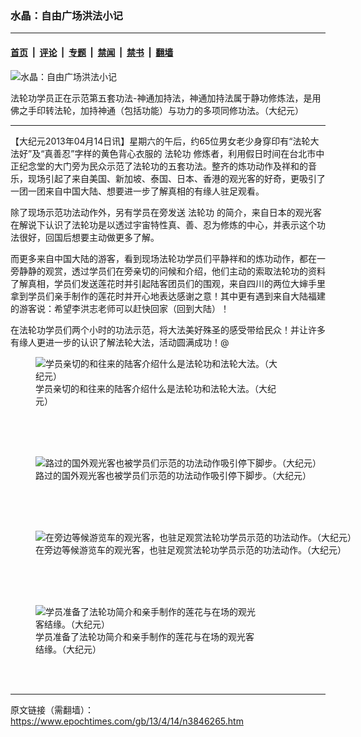 ### 水晶：自由广场洪法小记

---

#### [首页](../../../..?n3846265) &nbsp;|&nbsp; [评论](../../../../../epoch-comment?n3846265) &nbsp;|&nbsp; [专题](../../../../../epoch-special?n3846265) &nbsp;|&nbsp; [禁闻](../../../../../epoch-news?n3846265) &nbsp;|&nbsp; [禁书](../../../../../books?n3846265) &nbsp;|&nbsp; [翻墙](https://github.com/gfw-breaker/nogfw/blob/master/README.md?n3846265)


<div><img alt="水晶：自由广场洪法小记" class="attachment-djy_600_400 size-djy_600_400 wp-post-image" src="https://i.epochtimes.com/assets/uploads/2013/04/1304140311191491-600x400.jpg"/>
<div class="caption">
 <p>
  法轮功学员正在示范第五套功法-神通加持法，神通加持法属于静功修炼法，是用佛之手印转法轮，加持神通（包括功能）与功力的多项同修功法。（大纪元）
 </p>
</div></div><hr/><div class="post_content" id="artbody" itemprop="articleBody">
 <!-- article content begin -->
 <p>
  【大纪元2013年04月14日讯】星期六的午后，约65位男女老少身穿印有“法轮大法好”及“真善忍”字样的黄色背心衣服的
  <ok href="https://www.epochtimes.com/gb/tag/%E6%B3%95%E8%BD%AE%E5%8A%9F.html">
   法轮功
  </ok>
  修炼者，利用假日时间在台北市中正纪念堂的大门旁为民众示范了法轮功的五套功法。整齐的炼功动作及祥和的音乐，现场引起了来自美国、新加坡、泰国、日本、香港的观光客的好奇，更吸引了一团一团来自中国大陆、想要进一步了解真相的有缘人驻足观看。
 </p>
 <p>
  除了现场示范功法动作外，另有学员在旁发送
  <ok href="https://www.epochtimes.com/gb/tag/%E6%B3%95%E8%BD%AE%E5%8A%9F.html">
   法轮功
  </ok>
  的简介，来自日本的观光客在解说下认识了法轮功是以透过宇宙特性真、善、忍为修炼的中心，并表示这个功法很好，回国后想要主动做更多了解。
 </p>
 <p>
  而更多来自中国大陆的游客，看到现场法轮功学员们平静祥和的炼功动作，都在一旁静静的观赏，透过学员们在旁亲切的问候和介绍，他们主动的索取法轮功的资料了解真相，学员们发送莲花时并引起陆客团员们的围观，来自四川的两位大婶手里拿到学员们亲手制作的莲花时并开心地表达感谢之意！其中更有遇到来自大陆福建的游客说：希望李洪志老师可以赶快回家（回到大陆）！
 </p>
 <p>
  在法轮功学员们两个小时的功法示范，将大法美好殊圣的感受带给民众！并让许多有缘人更进一步的认识了解法轮大法，活动圆满成功！@
  <br/>
  <figure aria-describedby="caption-attachment-6691255" class="wp-caption aligncenter" id="attachment_6691255" style="width: 391px">
   <ok href=" https://i.epochtimes.com/assets/uploads/2013/04/1304140312111491.jpg" rel="noreferrer noopener" target="_blank">
    <img alt="学员亲切的和往来的陆客介绍什么是法轮功和法轮大法。（大纪元）" class="size-large wp-image-6691255" src="https://i.epochtimes.com/assets/uploads/2013/04/1304140312111491.jpg" title="学员亲切的和往来的陆客介绍什么是法轮功和法轮大法。（大纪元）"/>
   </ok>
   <br/><figcaption class="wp-caption-text" id="caption-attachment-6691255">
    学员亲切的和往来的陆客介绍什么是法轮功和法轮大法。（大纪元）
   </figcaption><br/>
  </figure><br/>
  <br/>
  <figure aria-describedby="caption-attachment-6691266" class="wp-caption aligncenter" id="attachment_6691266" style="width: 552px">
   <ok href=" https://i.epochtimes.com/assets/uploads/2013/04/1304140312501491.jpg" rel="noreferrer noopener" target="_blank">
    <img alt="路过的国外观光客也被学员们示范的功法动作吸引停下脚步。（大纪元）" class="size-large wp-image-6691266" src="https://i.epochtimes.com/assets/uploads/2013/04/1304140312501491.jpg" title="路过的国外观光客也被学员们示范的功法动作吸引停下脚步。（大纪元）"/>
   </ok>
   <br/><figcaption class="wp-caption-text" id="caption-attachment-6691266">
    路过的国外观光客也被学员们示范的功法动作吸引停下脚步。（大纪元）
   </figcaption><br/>
  </figure><br/>
  <br/>
  <figure aria-describedby="caption-attachment-6691275" class="wp-caption aligncenter" id="attachment_6691275" style="width: 600px">
   <ok href=" https://i.epochtimes.com/assets/uploads/2013/04/1304140313251491-600x446.jpg" rel="noreferrer noopener" target="_blank">
    <img alt="在旁边等候游览车的观光客，也驻足观赏法轮功学员示范的功法动作。（大纪元）" class="size-large wp-image-6691275" src="https://i.epochtimes.com/assets/uploads/2013/04/1304140313251491-600x446.jpg" title="在旁边等候游览车的观光客，也驻足观赏法轮功学员示范的功法动作。（大纪元）"/>
   </ok>
   <br/><figcaption class="wp-caption-text" id="caption-attachment-6691275">
    在旁边等候游览车的观光客，也驻足观赏法轮功学员示范的功法动作。（大纪元）
   </figcaption><br/>
  </figure><br/>
  <br/>
  <figure aria-describedby="caption-attachment-6691285" class="wp-caption aligncenter" id="attachment_6691285" style="width: 356px">
   <ok href=" https://i.epochtimes.com/assets/uploads/2013/04/1304140313571491.jpg" rel="noreferrer noopener" target="_blank">
    <img alt="学员准备了法轮功简介和亲手制作的莲花与在场的观光客结缘。（大纪元）" class="size-large wp-image-6691285" src="https://i.epochtimes.com/assets/uploads/2013/04/1304140313571491.jpg" title="学员准备了法轮功简介和亲手制作的莲花与在场的观光客结缘。（大纪元）"/>
   </ok>
   <br/><figcaption class="wp-caption-text" id="caption-attachment-6691285">
    学员准备了法轮功简介和亲手制作的莲花与在场的观光客结缘。（大纪元）
   </figcaption><br/>
  </figure><br/>
 </p>
 <!-- article content end -->
 <div id="below_article_ad">
 </div>
</div>


---

原文链接（需翻墙）：https://www.epochtimes.com/gb/13/4/14/n3846265.htm